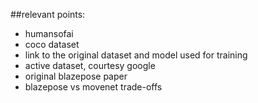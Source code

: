 ##relevant points:
- humansofai
- coco dataset
- link to the original dataset and model used for training
- active dataset, courtesy google
- original blazepose paper
- blazepose vs movenet trade-offs